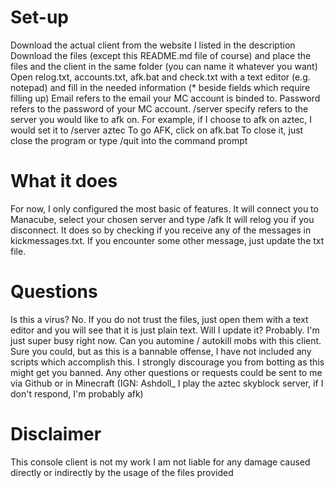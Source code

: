 # Set-up
Download the actual client from the website I listed in the description
Download the files (except this README.md file of course) and place the files and the client in the same folder (you can name it whatever you want)
Open relog.txt, accounts.txt, afk.bat and check.txt with a text editor (e.g. notepad) and fill in the needed information (* beside fields which require filling up)
Email refers to the email your MC account is binded to. Password refers to the password of your MC account. /server specify refers to the server you would like to afk on. For example, if I choose to afk on aztec, I would set it to /server aztec
To go AFK, click on afk.bat
To close it, just close the program or type /quit into the command prompt
# What it does
For now, I only configured the most basic of features.
It will connect you to Manacube, select your chosen server and type /afk
It will relog you if you disconnect. It does so by checking if you receive any of the messages in kickmessages.txt. If you encounter some other message, just update the txt file.
# Questions
Is this a virus? No. If you do not trust the files, just open them with a text editor and you will see that it is just plain text.
Will I update it? Probably. I'm just super busy right now.
Can you automine / autokill mobs with this client. Sure you could, but as this is a bannable offense, I have not included any scripts which accomplish this. I strongly discourage you from botting as this might get you banned.
Any other questions or requests could be sent to me via Github or in Minecraft (IGN: Ashdoll_ I play the aztec skyblock server, if I don't respond, I'm probably afk)
# Disclaimer
This console client is not my work
I am not liable for any damage caused directly or indirectly by the usage of the files provided
